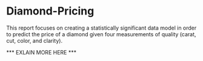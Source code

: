# Diamond-Pricing
This report focuses on creating a statistically significant data model in order to predict the price of a diamond given four measurements of quality (carat, cut, color, and clarity).

*** EXLAIN MORE HERE ***
